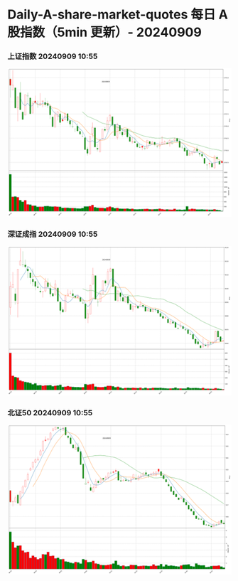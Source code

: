 
# Daily-A-share-market-quotes 每日 A 股指数（5min 更新）- 20240909

### 上证指数 20240909 10:55
![](./fig/2024/9/20240909-sh000001.png)

### 深证成指 20240909 10:55
![](./fig/2024/9/20240909-sz399001.png)

### 北证50 20240909 10:55
![](./fig/2024/9/20240909-bj899050.png)
